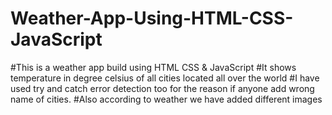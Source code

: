 # Weather-App-Using-HTML-CSS-JavaScript
#This is a weather app build using HTML CSS & JavaScript
#It shows temperature in degree celsius of all cities located all over the world
#I have used try and catch error detection too for the reason if anyone add wrong name of cities.
#Also according to weather we have added different images
